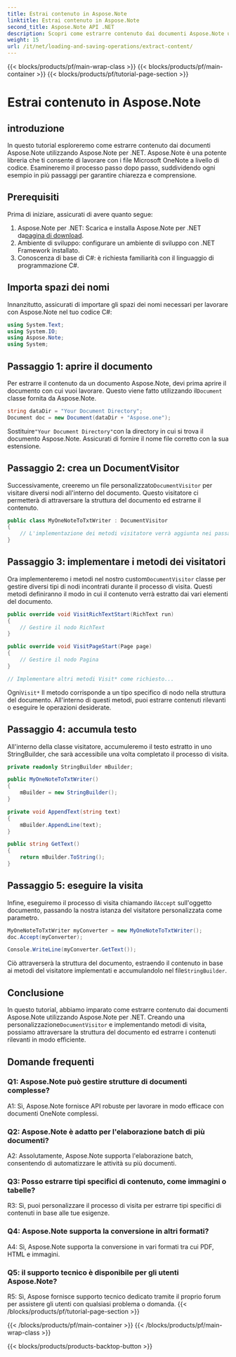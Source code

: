 ```yaml
---
title: Estrai contenuto in Aspose.Note
linktitle: Estrai contenuto in Aspose.Note
second_title: Aspose.Note API .NET
description: Scopri come estrarre contenuto dai documenti Aspose.Note utilizzando Aspose.Note per .NET. Questo tutorial completo ti guida attraverso il processo passo dopo passo.
weight: 15
url: /it/net/loading-and-saving-operations/extract-content/
---
```


{{< blocks/products/pf/main-wrap-class >}}
{{< blocks/products/pf/main-container >}}
{{< blocks/products/pf/tutorial-page-section >}}

# Estrai contenuto in Aspose.Note

## introduzione

In questo tutorial esploreremo come estrarre contenuto dai documenti Aspose.Note utilizzando Aspose.Note per .NET. Aspose.Note è una potente libreria che ti consente di lavorare con i file Microsoft OneNote a livello di codice. Esamineremo il processo passo dopo passo, suddividendo ogni esempio in più passaggi per garantire chiarezza e comprensione.

## Prerequisiti

Prima di iniziare, assicurati di avere quanto segue:

1.  Aspose.Note per .NET: Scarica e installa Aspose.Note per .NET da[pagina di download](https://releases.aspose.com/note/net/).
2. Ambiente di sviluppo: configurare un ambiente di sviluppo con .NET Framework installato.
3. Conoscenza di base di C#: è richiesta familiarità con il linguaggio di programmazione C#.

## Importa spazi dei nomi

Innanzitutto, assicurati di importare gli spazi dei nomi necessari per lavorare con Aspose.Note nel tuo codice C#:

```csharp
using System.Text;
using System.IO;
using Aspose.Note;
using System;
```

## Passaggio 1: aprire il documento

 Per estrarre il contenuto da un documento Aspose.Note, devi prima aprire il documento con cui vuoi lavorare. Questo viene fatto utilizzando il`Document` classe fornita da Aspose.Note.

```csharp
string dataDir = "Your Document Directory";
Document doc = new Document(dataDir + "Aspose.one");
```

 Sostituire`"Your Document Directory"`con la directory in cui si trova il documento Aspose.Note. Assicurati di fornire il nome file corretto con la sua estensione.

## Passaggio 2: crea un DocumentVisitor

 Successivamente, creeremo un file personalizzato`DocumentVisitor` per visitare diversi nodi all'interno del documento. Questo visitatore ci permetterà di attraversare la struttura del documento ed estrarne il contenuto.

```csharp
public class MyOneNoteToTxtWriter : DocumentVisitor
{
    // L'implementazione dei metodi visitatore verrà aggiunta nei passaggi successivi.
}
```

## Passaggio 3: implementare i metodi dei visitatori

 Ora implementeremo i metodi nel nostro custom`DocumentVisitor` classe per gestire diversi tipi di nodi incontrati durante il processo di visita. Questi metodi definiranno il modo in cui il contenuto verrà estratto dai vari elementi del documento.

```csharp
public override void VisitRichTextStart(RichText run)
{
    // Gestire il nodo RichText
}

public override void VisitPageStart(Page page)
{
    // Gestire il nodo Pagina
}

// Implementare altri metodi Visit* come richiesto...
```

 Ogni`Visit*` Il metodo corrisponde a un tipo specifico di nodo nella struttura del documento. All'interno di questi metodi, puoi estrarre contenuti rilevanti o eseguire le operazioni desiderate.

## Passaggio 4: accumula testo

All'interno della classe visitatore, accumuleremo il testo estratto in uno StringBuilder, che sarà accessibile una volta completato il processo di visita.

```csharp
private readonly StringBuilder mBuilder;

public MyOneNoteToTxtWriter()
{
    mBuilder = new StringBuilder();
}

private void AppendText(string text)
{
    mBuilder.AppendLine(text);
}

public string GetText()
{
    return mBuilder.ToString();
}
```

## Passaggio 5: eseguire la visita

 Infine, eseguiremo il processo di visita chiamando il`Accept` sull'oggetto documento, passando la nostra istanza del visitatore personalizzata come parametro.

```csharp
MyOneNoteToTxtWriter myConverter = new MyOneNoteToTxtWriter();
doc.Accept(myConverter);

Console.WriteLine(myConverter.GetText());
```

 Ciò attraverserà la struttura del documento, estraendo il contenuto in base ai metodi del visitatore implementati e accumulandolo nel file`StringBuilder`.

## Conclusione

 In questo tutorial, abbiamo imparato come estrarre contenuto dai documenti Aspose.Note utilizzando Aspose.Note per .NET. Creando una personalizzazione`DocumentVisitor` e implementando metodi di visita, possiamo attraversare la struttura del documento ed estrarre i contenuti rilevanti in modo efficiente.

## Domande frequenti

### Q1: Aspose.Note può gestire strutture di documenti complesse?

A1: Sì, Aspose.Note fornisce API robuste per lavorare in modo efficace con documenti OneNote complessi.

### Q2: Aspose.Note è adatto per l'elaborazione batch di più documenti?

A2: Assolutamente, Aspose.Note supporta l'elaborazione batch, consentendo di automatizzare le attività su più documenti.

### Q3: Posso estrarre tipi specifici di contenuto, come immagini o tabelle?

R3: Sì, puoi personalizzare il processo di visita per estrarre tipi specifici di contenuti in base alle tue esigenze.

### Q4: Aspose.Note supporta la conversione in altri formati?

A4: Sì, Aspose.Note supporta la conversione in vari formati tra cui PDF, HTML e immagini.

### Q5: il supporto tecnico è disponibile per gli utenti Aspose.Note?

R5: Sì, Aspose fornisce supporto tecnico dedicato tramite il proprio forum per assistere gli utenti con qualsiasi problema o domanda.
{{< /blocks/products/pf/tutorial-page-section >}}

{{< /blocks/products/pf/main-container >}}
{{< /blocks/products/pf/main-wrap-class >}}

{{< blocks/products/products-backtop-button >}}
